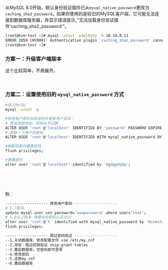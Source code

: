 
‍

从MySQL 8.0开始，默认身份验证插件已从`mysql_native_password`​更改为`caching_sha2_password`​。如果你使用的是较旧的MySQL客户端，它可能无法连接到数据库服务器，并显示错误提示_“无法加载身份验证插件’caching\_sha2\_password’”。

```bash
[root@kvm-test ~]# mysql -utest -p8ql6yhy -h 10.10.0.11
ERROR 2059 (HY000): Authentication plugin 'caching_sha2_password' cannot be loaded: /usr/lib64/mysql/plugin/caching_sha2_password.so: cannot open shared object file: No such file or directory
[root@kvm-test ~]# 
```

### 方案一：升级客户端版本

这个比较简单，不用展开。

‍

### 方案二：设置使用旧的 `mysql_native_password`​ 方式

```bash
#进入MySQL
mysql -uroot -p

#修改账户密码加密规则并更新用户密码：
# 修改加密规则，密码永不过期
ALTER USER 'root'@'localhost' IDENTIFIED BY 'password' PASSWORD EXPIRE NEVER;
# 更新一下用户的密码
ALTER USER 'root'@'localhost' IDENTIFIED WITH mysql_native_password BY 'password';

#刷新权限并重置密码
flush privileges;

#重置密码
alter user 'root'@'localhost' identified by 'dgdggdgdg';
```

‍

‍

附：

```bash
------------------- 修改用户密码 -------------------
# 5.7版本
update mysql.user set password='newpassword' where user='root';
# 8.0以上版本 需要指定密码认证方式
alter user 'root'@'%' identified with mysql_native_password by 'Ninestar@2021';
flush privileges;

------------------- 跳过密码验证 -------------------
--1.关闭数据库，修改配置文件 vim /etc/my.cnf
--2.添加：跳过权限验证 skip-grant-tables
--3.重启数据库，空密码即可登录
--4.修改密码
--5.还原my.cnf
--6.重启数据库
```

‍

